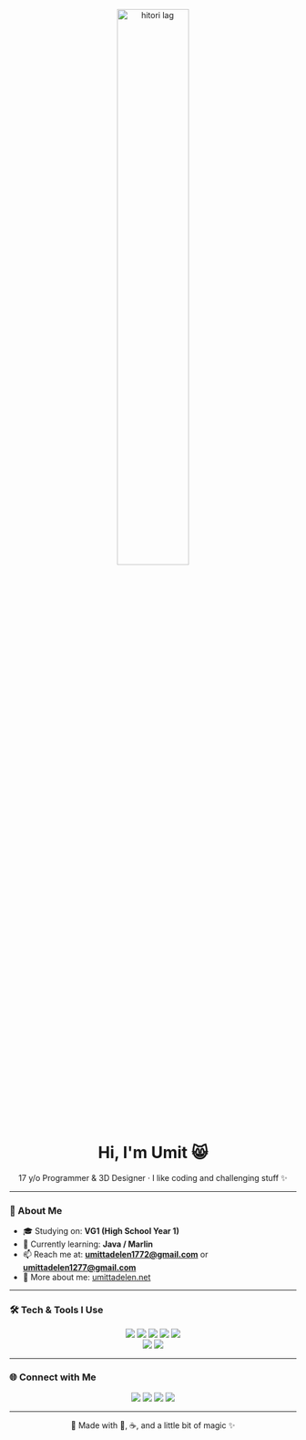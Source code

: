 <p align="center">
  <img src="https://raw.githubusercontent.com/umittadelen/umittadelen/main/hitori.gif" alt="hitori lag" width="50%">
</p>

<h1 align="center">Hi, I'm Umit 😸</h1>
<p align="center">17 y/o Programmer & 3D Designer · I like coding and challenging stuff ✨</p>

---

### 🌱 About Me
- 🎓 Studying on: **VG1 (High School Year 1)**
- 📖 Currently learning: **Java / Marlin**  
- 📫 Reach me at: **umittadelen1772@gmail.com** or **umittadelen1277@gmail.com**  
- 📄 More about me: [umittadelen.net](https://umittadelen.net)  

---

### 🛠 Tech & Tools I Use
<p align="center">
  <img src="https://img.shields.io/badge/Code-JavaScript-FFD580?style=for-the-badge&logo=javascript&logoColor=white">
  <img src="https://img.shields.io/badge/Code-Python-FFB6C1?style=for-the-badge&logo=python&logoColor=white">
  <img src="https://img.shields.io/badge/Code-Java-87CEEB?style=for-the-badge&logo=openjdk&logoColor=white">
  <img src="https://img.shields.io/badge/Code-HTML5-F7A7A6?style=for-the-badge&logo=html5&logoColor=white">
  <img src="https://img.shields.io/badge/Code-CSS3-9AC0FF?style=for-the-badge&logo=css3&logoColor=white"><br>
  <img src="https://img.shields.io/badge/3D-Blender-FFDAC1?style=for-the-badge&logo=blender&logoColor=white">
  <img src="https://img.shields.io/badge/Hardware-Arduino-C1FFD7?style=for-the-badge&logo=arduino&logoColor=white">
</p>

---

### 🌐 Connect with Me
<p align="center">
  <a href="https://twitter.com/umittadelenmc"><img src="https://img.shields.io/badge/Twitter-1DA1F2?style=for-the-badge&logo=x&logoColor=white&rounded=true"></a>
  <a href="https://www.linkedin.com/in/umit-tasdelen"><img src="https://img.shields.io/badge/LinkedIn-0077B5?style=for-the-badge&logo=linkedin&logoColor=white&rounded=true"></a>
  <a href="https://instagram.com/umittadelen"><img src="https://img.shields.io/badge/Instagram-E4405F?style=for-the-badge&logo=instagram&logoColor=white&rounded=true"></a>
  <a href="https://www.youtube.com/@umittadelen"><img src="https://img.shields.io/badge/YouTube-FF0000?style=for-the-badge&logo=youtube&logoColor=white&rounded=true"></a>
</p>

---

<p align="center">
  🌸 Made with 💖, ☕, and a little bit of magic ✨
</p>
